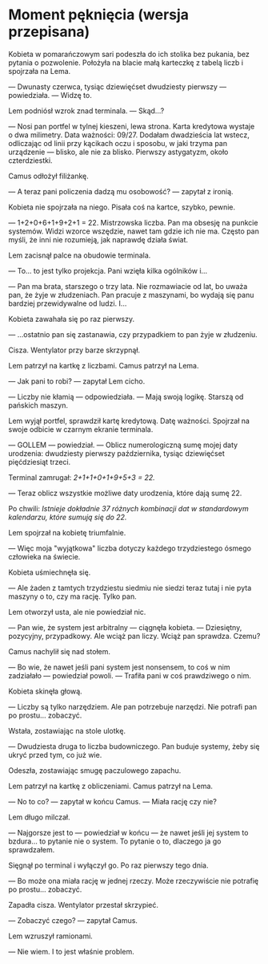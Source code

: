 # Moment pęknięcia (wersja przepisana)

Kobieta w pomarańczowym sari podeszła do ich stolika bez pukania, bez pytania o pozwolenie. Położyła na blacie małą karteczkę z tabelą liczb i spojrzała na Lema.

— Dwunasty czerwca, tysiąc dziewięćset dwudziesty pierwszy — powiedziała. — Widzę to.

Lem podniósł wzrok znad terminala. — Skąd…?

— Nosi pan portfel w tylnej kieszeni, lewa strona. Karta kredytowa wystaje o dwa milimetry. Data ważności: 09/27. Dodałam dwadzieścia lat wstecz, odliczając od linii przy kącikach oczu i sposobu, w jaki trzyma pan urządzenie — blisko, ale nie za blisko. Pierwszy astygatyzm, około czterdziestki.

Camus odłożył filiżankę.

— A teraz pani policzenia dadzą mu osobowość? — zapytał z ironią.

Kobieta nie spojrzała na niego. Pisała coś na kartce, szybko, pewnie.

— 1+2+0+6+1+9+2+1 = 22. Mistrzowska liczba. Pan ma obsesję na punkcie systemów. Widzi wzorce wszędzie, nawet tam gdzie ich nie ma. Często pan myśli, że inni nie rozumieją, jak naprawdę działa świat.

Lem zacisnął palce na obudowie terminala.

— To… to jest tylko projekcja. Pani wzięła kilka ogólników i…

— Pan ma brata, starszego o trzy lata. Nie rozmawiacie od lat, bo uważa pan, że żyje w złudzeniach. Pan pracuje z maszynami, bo wydają się panu bardziej przewidywalne od ludzi. I…

Kobieta zawahała się po raz pierwszy.

— …ostatnio pan się zastanawia, czy przypadkiem to pan żyje w złudzeniu.

Cisza. Wentylator przy barze skrzypnął.

Lem patrzył na kartkę z liczbami. Camus patrzył na Lema.

— Jak pani to robi? — zapytał Lem cicho.

— Liczby nie kłamią — odpowiedziała. — Mają swoją logikę. Starszą od pańskich maszyn.

Lem wyjął portfel, sprawdził kartę kredytową. Datę ważności. Spojrzał na swoje odbicie w czarnym ekranie terminala.

— GOLLEM — powiedział. — Oblicz numerologiczną sumę mojej daty urodzenia: dwudziesty pierwszy października, tysiąc dziewięćset pięćdziesiąt trzeci.

Terminal zamrugał: _2+1+1+0+1+9+5+3 = 22._

— Teraz oblicz wszystkie możliwe daty urodzenia, które dają sumę 22.

Po chwili: _Istnieje dokładnie 37 różnych kombinacji dat w standardowym kalendarzu, które sumują się do 22._

Lem spojrzał na kobietę triumfalnie.

— Więc moja "wyjątkowa" liczba dotyczy każdego trzydziestego ósmego człowieka na świecie.

Kobieta uśmiechnęła się.

— Ale żaden z tamtych trzydziestu siedmiu nie siedzi teraz tutaj i nie pyta maszyny o to, czy ma rację. Tylko pan.

Lem otworzył usta, ale nie powiedział nic.

— Pan wie, że system jest arbitralny — ciągnęła kobieta. — Dziesiętny, pozycyjny, przypadkowy. Ale wciąż pan liczy. Wciąż pan sprawdza. Czemu?

Camus nachylił się nad stołem.

— Bo wie, że nawet jeśli pani system jest nonsensem, to coś w nim zadziałało — powiedział powoli. — Trafiła pani w coś prawdziwego o nim.

Kobieta skinęła głową.

— Liczby są tylko narzędziem. Ale pan potrzebuje narzędzi. Nie potrafi pan po prostu… zobaczyć.

Wstała, zostawiając na stole ulotkę.

— Dwudziesta druga to liczba budowniczego. Pan buduje systemy, żeby się ukryć przed tym, co już wie.

Odeszła, zostawiając smugę paczulowego zapachu.

Lem patrzył na kartkę z obliczeniami. Camus patrzył na Lema.

— No to co? — zapytał w końcu Camus. — Miała rację czy nie?

Lem długo milczał.

— Najgorsze jest to — powiedział w końcu — że nawet jeśli jej system to bzdura… to pytanie nie o system. To pytanie o to, dlaczego ja go sprawdzałem.

Sięgnął po terminal i wyłączył go. Po raz pierwszy tego dnia.

— Bo może ona miała rację w jednej rzeczy. Może rzeczywiście nie potrafię po prostu… zobaczyć.

Zapadła cisza. Wentylator przestał skrzypieć.

— Zobaczyć czego? — zapytał Camus.

Lem wzruszył ramionami.

— Nie wiem. I to jest właśnie problem.
